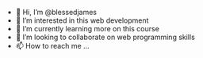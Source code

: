 - 👋 Hi, I’m @blessedjames
- 👀 I’m interested in this web development
- 🌱 I’m currently learning more on this course
- 💞️ I’m looking to collaborate on web programming skills
- 📫 How to reach me ...

<!---
blessedjames/blessedjames is a ✨ special ✨ repository because its `README.md` (this file) appears on your GitHub profile.
You can click the Preview link to take a look at your changes.
--->
